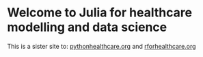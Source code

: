 # Welcome to Julia for healthcare modelling and data science

This is a sister site to: [pythonhealthcare.org](http://pythonhealthcare.org/) and [rforhealthcare.org](https://rforhealthcare.org/)
